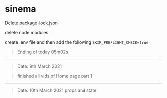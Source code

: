 # sinema

Delete package-lock.json

delete node modules

create .env file and then add 
the following 
`SKIP_PREFLIGHT_CHECK=true`

> Ending of today 05m02s

*************************************************************************************************************

> Date: 9th March 2021 

> finished all vids of Home page part 1

*********************************************************************************
> Date: 10th March 2021
> props and state